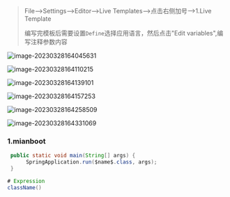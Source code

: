 > File-->Settings-->Editor-->Live Templates-->点击右侧加号-->1.Live Template
>
> 编写完模板后需要设置`Define`选择应用语言，然后点击"Edit variables",编写注释参数内容

![image-20230328164045631](http://rraq343o3.hn-bkt.clouddn.com/markdown/202303281640098.png)

![image-20230328164110215](http://rraq343o3.hn-bkt.clouddn.com/markdown/202303281641081.png)

![image-20230328164139101](http://rraq343o3.hn-bkt.clouddn.com/markdown/202303281641847.png)

![image-20230328164157253](http://rraq343o3.hn-bkt.clouddn.com/markdown/202303281641735.png)

![image-20230328164258509](http://rraq343o3.hn-bkt.clouddn.com/markdown/202303281643390.png)

![image-20230328164331069](http://rraq343o3.hn-bkt.clouddn.com/markdown/202303281643353.png)

### 1.mianboot

```java
 public static void main(String[] args) {
      SpringApplication.run($name$.class, args);
 }

# Expression
className()
```

